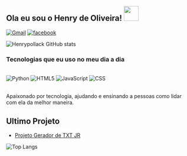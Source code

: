 ## Ola eu sou o Henry de Oliveira! <img alling="bottom" src="https://i.imgur.com/qpcHkD3.png" width="40" height="40"/>

[![Gmail](https://img.shields.io/badge/Gmail-D14836?style=for-the-badge&logo=gmail&logoColor=white)](henrypollack1@gmail.com) [![facebook](https://img.shields.io/badge/Facebook-1877F2?style=for-the-badge&logo=facebook&logoColor=white)](henrypollack1@gmail.com)

![Henrypollack GitHub stats](https://github-readme-stats.vercel.app/api?username=Henrypollack&show_icons=true&theme=tokyonight)

### Tecnologias que eu uso no meu dia a dia

<div style="display: inline_block"><br>
<img alling="center" alt="Python"src="https://img.shields.io/badge/Python-3776AB?style=for-the-badge&logo=python&logoColor=white"/>
    <img alling="center" alt="HTML5"src="https://img.shields.io/badge/HTML5-E34F26?style=for-the-badge&logo=html5&logoColor=white"/>
<img alling="center" alt="JavaScript"src="https://img.shields.io/badge/JavaScript-F7DF1E?style=for-the-badge&logo=javascript&logoColor=black"/> <img alling="center" alt="CSS"src="https://img.shields.io/badge/CSS-239120?&style=for-the-badge&logo=css3&logoColor=white"/>
</div><br>

Apaixonado por tecnologia, ajudando e ensinando a pessoas como lidar com ela da melhor maneira.

## Ultimo Projeto
- [Projeto Gerador de TXT JR](https://github.com/Henrypollack/Naires)

![Top Langs](https://github-readme-stats.vercel.app/api/top-langs/?username=Henrypollack&hide_progress=False)
